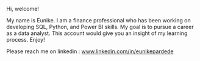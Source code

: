 Hi, welcome!

My name is Eunike. I am a finance professional who has been working on developing SQL, Python, and Power BI skills. 
My goal is to pursue a career as a data analyst.
This account would give you an insight of my learning process. Enjoy!

Please reach me on linkedin : www.linkedin.com/in/eunikepardede


